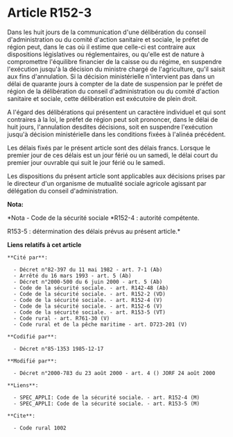 # Article R152-3

Dans les huit jours   de la communication d'une délibération du conseil d'administration ou du comité d'action sanitaire et
sociale, le préfet de région peut, dans le cas où il estime que celle-ci est contraire aux dispositions législatives ou
réglementaires, ou qu'elle est de nature à compromettre l'équilibre financier de la caisse ou du régime, en suspendre
l'exécution jusqu'à la décision du ministre chargé de l'agriculture, qu'il saisit aux fins d'annulation. Si la décision
ministérielle n'intervient pas dans un délai de quarante jours à compter de la date de suspension par le préfet de région de
la délibération du conseil d'administration ou du comité d'action sanitaire et sociale, cette délibération est exécutoire de
plein droit. 

A l'égard des délibérations qui présentent un caractère individuel et qui sont contraires à la loi, le préfet de région peut
soit prononcer, dans le délai de huit jours, l'annulation desdites décisions, soit en suspendre l'exécution jusqu'à décision
ministérielle dans les conditions fixées à l'alinéa précédent. 

Les délais fixés par le présent article sont des délais francs. Lorsque le premier jour de ces délais est un jour férié ou un
samedi, le délai court du premier jour ouvrable qui suit le jour férié ou le samedi. 

Les dispositions du présent article sont applicables aux décisions prises par le directeur d'un organisme de mutualité
sociale agricole agissant par délégation du conseil d'administration.

**Nota:**

*Nota - Code de la sécurité sociale *R152-4 : autorité compétente.

R153-5 : détermination des délais prévus au présent article.*

**Liens relatifs à cet article**

	**Cité par**:

	  - Décret n°82-397 du 11 mai 1982 - art. 7-1 (Ab)
	  - Arrêté du 16 mars 1993 - art. 5 (Ab)
	  - Décret n°2000-500 du 6 juin 2000 - art. 5 (Ab)
	  - Code de la sécurité sociale. - art. R142-48 (Ab)
	  - Code de la sécurité sociale. - art. R152-2 (VD)
	  - Code de la sécurité sociale. - art. R152-4 (V)
	  - Code de la sécurité sociale. - art. R152-6 (V)
	  - Code de la sécurité sociale. - art. R153-5 (VT)
	  - Code rural - art. R761-30 (V)
	  - Code rural et de la pêche maritime - art. D723-201 (V)

	**Codifié par**:

	  - Décret n°85-1353 1985-12-17

	**Modifié par**:

	  - Décret n°2000-783 du 23 août 2000 - art. 4 () JORF 24 août 2000

	**Liens**:

	  - SPEC_APPLI: Code de la sécurité sociale. - art. R152-4 (M)
	  - SPEC_APPLI: Code de la sécurité sociale. - art. R153-5 (M)

	**Cite**:

	  - Code rural 1002
